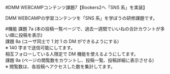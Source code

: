 #DMM WEBCAMPコンテンツ課題7【Bookers2へ「SNS 系」を実装】

DMM WEBCAMPの学習コンテンツを「SNS 系」を学ぼうの研修課題です。

#機能
課題 7a	(本の投稿一覧ページで、過去一週間でいいねの合計カウントが多い順に投稿を表示)<br>
課題 8a	(ユーザ同士で 1 対 1 の DM ができるようにする)<br>
※ 140 字まで送信可能にしてます。<br>
相互フォローしている人限定で DM 機能を使えるようにしてます。<br>
課題 9a	(ページの閲覧数をカウントし、投稿一覧、投稿詳細に表示させる)<br>
※ 閲覧数は、各投稿へアクセスした数を集計してます。